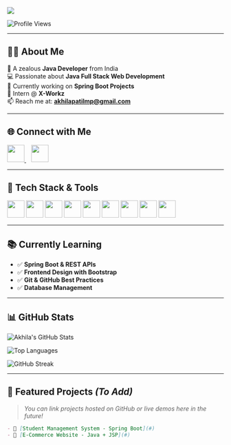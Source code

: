 <!-- Profile Banner -->
<img src="https://readme-typing-svg.herokuapp.com?font=Fira+Code&size=25&pause=1000&color=FF1493&center=true&vCenter=true&width=1000&lines=Hi+I'm+Akhila+Patil+M+P;Java+Full+Stack+Web+Developer;Open+to+Internships+and+Opportunities" />

![Profile Views](https://komarev.com/ghpvc/?username=AKHILAPATILMP&style=flat-square&color=brightgreen)

---

## 👩‍💻 About Me

🎯 A zealous **Java Developer** from India  
💻 Passionate about **Java Full Stack Web Development**  
🧠 Currently working on **Spring Boot Projects**  
📍 Intern @ **X-Workz**  
📫 Reach me at: **akhilapatilmp@gmail.com**

---

## 🌐 Connect with Me  

<p align="left">
  <a href="https://www.linkedin.com/in/akhila-patil-m-p-546822255/" target="_blank">
    <img src="https://img.icons8.com/color/48/000000/linkedin.png" width="40"/>
  </a>
  &nbsp;&nbsp;
  <a href="mailto:akhilapatilmp@gmail.com" target="_blank">
    <img src="https://img.icons8.com/color/48/000000/gmail-new.png" width="40"/>
  </a>
</p>

---

## 💼 Tech Stack & Tools

<p align="left">
  <img src="https://img.icons8.com/color/48/000000/c-programming.png" width="40"/>
  <img src="https://img.icons8.com/color/48/000000/java-coffee-cup-logo.png" width="40"/>
  <img src="https://img.icons8.com/color/48/000000/html-5--v1.png" width="40"/>
  <img src="https://img.icons8.com/color/48/000000/css3.png" width="40"/>
  <img src="https://img.icons8.com/color/48/000000/javascript--v1.png" width="40"/>
  <img src="https://img.icons8.com/fluency/48/000000/mysql-logo.png" width="40"/>
  <img src="https://img.icons8.com/fluency/48/000000/visual-studio-code-2019.png" width="40"/>
  <img src="https://img.icons8.com/color/48/000000/intellij-idea.png" width="40"/>
  <img src="https://img.icons8.com/color/48/000000/github--v1.png" width="40"/>
</p>

---

## 📚 Currently Learning  

- ✅ **Spring Boot & REST APIs**  
- ✅ **Frontend Design with Bootstrap**  
- ✅ **Git & GitHub Best Practices**  
- ✅ **Database Management**

---

## 📊 GitHub Stats

![Akhila's GitHub Stats](https://github-readme-stats.vercel.app/api?username=AKHILAPATILMP&show_icons=true&theme=radical)

![Top Languages](https://github-readme-stats.vercel.app/api/top-langs/?username=AKHILAPATILMP&layout=compact&theme=radical)

![GitHub Streak](https://streak-stats.demolab.com/?user=AKHILAPATILMP&theme=radical)

---

## 📌 Featured Projects *(To Add)*

> *You can link projects hosted on GitHub or live demos here in the future!*

```markdown
- 📎 [Student Management System - Spring Boot](#)
- 📎 [E-Commerce Website - Java + JSP](#)

